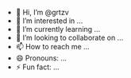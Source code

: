 - 👋 Hi, I’m @grtzv
- 👀 I’m interested in ...
- 🌱 I’m currently learning ...
- 💞️ I’m looking to collaborate on ...
- 📫 How to reach me ...
- 😄 Pronouns: ...
- ⚡ Fun fact: ...

<!---
grtzv/grtzv is a ✨ special ✨ repository because its `README.md` (this file) appears on your GitHub profile.
You can click the Preview link to take a look at your changes.
--->

